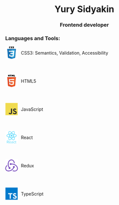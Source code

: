 <!-- Центрирование имени и должности -->
<h1 align="center">Yury Sidyakin</h1>
<h3 align="center">Frontend developer</h3>

<!-- Заголовок для раздела "Языки и инструменты" -->
<h3 align="left">Languages and Tools:</h3>

<!-- Исправление: вместо тега <p> используем <div> для гибкости верстки -->
<div style="display: flex; align-items: center; gap: 10px;"> 
    <!-- Убрал лишний вложенный <p> -->
    <img src="https://raw.githubusercontent.com/devicons/devicon/master/icons/css3/css3-original-wordmark.svg" alt="css3" width="40" height="40"/>
    CSS3: Semantics, Validation, Accessibility
</div>

<!-- Остальные иконки теперь будут выводиться под каждым описанием -->
<div style="display: flex; align-items: center; gap: 10px; margin-top: 50px;">
    <img src="https://raw.githubusercontent.com/devicons/devicon/master/icons/html5/html5-original-wordmark.svg" alt="html5" width="40" height="40"/>
    HTML5
</div>

<div style="display: flex; align-items: center; gap: 10px; margin-top: 50px;">
    <img src="https://raw.githubusercontent.com/devicons/devicon/master/icons/javascript/javascript-original.svg" alt="javascript" width="40" height="40"/>
    JavaScript
</div>

<div style="display: flex; align-items: center; gap: 10px; margin-top: 50px;">
    <img src="https://raw.githubusercontent.com/devicons/devicon/master/icons/react/react-original-wordmark.svg" alt="react" width="40" height="40"/>
    React
</div>

<div style="display: flex; align-items: center; gap: 10px; margin-top: 50px;">
    <img src="https://raw.githubusercontent.com/devicons/devicon/master/icons/redux/redux-original.svg" alt="redux" width="40" height="40"/>
    Redux
</div>

<div style="display: flex; align-items: center; gap: 10px; margin-top: 50px;">
    <img src="https://raw.githubusercontent.com/devicons/devicon/master/icons/typescript/typescript-original.svg" alt="typescript" width="40" height="40"/>
    TypeScript
</div>
